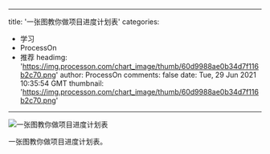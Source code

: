 
---
title: '一张图教你做项目进度计划表'
categories: 
 - 学习
 - ProcessOn
 - 推荐
headimg: 'https://img.processon.com/chart_image/thumb/60d9988ae0b34d7f116b2c70.png'
author: ProcessOn
comments: false
date: Tue, 29 Jun 2021 10:35:54 GMT
thumbnail: 'https://img.processon.com/chart_image/thumb/60d9988ae0b34d7f116b2c70.png'
---

<div>   
<img class="thumb" alt="一张图教你做项目进度计划表" src="https://img.processon.com/chart_image/thumb/60d9988ae0b34d7f116b2c70.png" referrerpolicy="no-referrer">
<p>一张图教你做项目进度计划表。</p>  
</div>
            